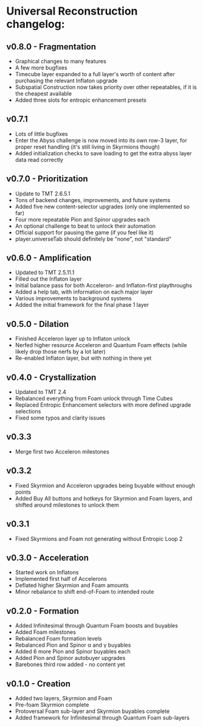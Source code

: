 # Universal Reconstruction changelog:

## v0.8.0 - Fragmentation
- Graphical changes to many features
- A few more bugfixes
- Timecube layer expanded to a full layer's worth of content after purchasing the relevant Inflaton upgrade
- Subspatial Construction now takes priority over other repeatables, if it is the cheapest available
- Added three slots for entropic enhancement presets

## v0.7.1
- Lots of little bugfixes
- Enter the Abyss challenge is now moved into its own row-3 layer, for proper reset handling (it's still living in Skyrmions though)
- Added initialization checks to save loading to get the extra abyss layer data read correctly

## v0.7.0 - Prioritization
- Update to TMT 2.6.5.1
- Tons of backend changes, improvements, and future systems
- Added five new content-selector upgrades (only one implemented so far)
- Four more repeatable Pion and Spinor upgrades each
- An optional challenge to beat to unlock their automation
- Official support for pausing the game (if you feel like it)
- player.universeTab should definitely be "none", not "standard"

## v0.6.0 - Amplification
- Updated to TMT 2.5.11.1
- Filled out the Inflaton layer
- Initial balance pass for both Acceleron- and Inflaton-first playthroughs
- Added a help tab, with information on each major layer
- Various improvements to background systems
- Added the initial framework for the final phase 1 layer

## v0.5.0 - Dilation
- Finished Acceleron layer up to Inflaton unlock
- Nerfed higher resource Acceleron and Quantum Foam effects (while likely drop those nerfs by a lot later)
- Re-enabled Inflaton layer, but with nothing in there yet

## v0.4.0 - Crystallization
- Updated to TMT 2.4
- Rebalanced everything from Foam unlock through Time Cubes
- Replaced Entropic Enhancement selectors with more defined upgrade selections
- Fixed some typos and clarity issues

## v0.3.3
- Merge first two Acceleron milestones

## v0.3.2
- Fixed Skyrmion and Acceleron upgrades being buyable without enough points
- Added Buy All buttons and hotkeys for Skyrmion and Foam layers, and shifted around milestones to unlock them

## v0.3.1
- Fixed Skyrmions and Foam not generating without Entropic Loop 2

## v0.3.0 - Acceleration
- Started work on Inflatons
- Implemented first half of Accelerons
- Deflated higher Skyrmion and Foam amounts
- Minor rebalance to shift end-of-Foam to intended route

## v0.2.0 - Formation
- Added Infinitesimal through Quantum Foam boosts and buyables
- Added Foam milestones
- Rebalanced Foam formation levels
- Rebalanced Pion and Spinor α and γ buyables
- Added 6 more Pion and Spinor buyables each
- Added Pion and Spinor autobuyer upgrades
- Barebones third row added - no content yet

## v0.1.0 - Creation
- Added two layers, Skyrmion and Foam
- Pre-foam Skyrmion complete
- Protoversal Foam sub-layer and Skyrmion buyables complete
- Added framework for Infinitesimal through Quantum Foam sub-layers

